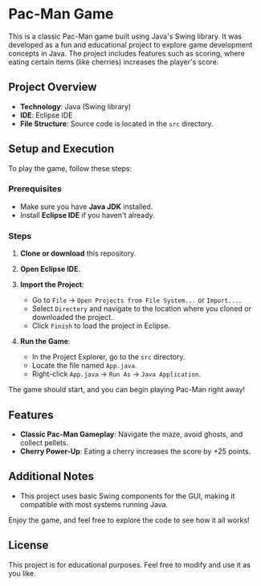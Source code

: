 # Pac-Man Game

This is a classic Pac-Man game built using Java's Swing library. It was developed as a fun and educational project to explore game development concepts in Java. The project includes features such as scoring, where eating certain items (like cherries) increases the player's score.

## Project Overview

- **Technology**: Java (Swing library)
- **IDE**: Eclipse IDE
- **File Structure**: Source code is located in the `src` directory.

## Setup and Execution

To play the game, follow these steps:

### Prerequisites

- Make sure you have **Java JDK** installed.
- Install **Eclipse IDE** if you haven't already.

### Steps

1. **Clone or download** this repository.
2. **Open Eclipse IDE**.
3. **Import the Project**:
   - Go to `File` -> `Open Projects from File System...` or `Import...`.
   - Select `Directory` and navigate to the location where you cloned or downloaded the project.
   - Click `Finish` to load the project in Eclipse.

4. **Run the Game**:
   - In the Project Explorer, go to the `src` directory.
   - Locate the file named `App.java`.
   - Right-click `App.java` -> `Run As` -> `Java Application`.

The game should start, and you can begin playing Pac-Man right away!

## Features

- **Classic Pac-Man Gameplay**: Navigate the maze, avoid ghosts, and collect pellets.
- **Cherry Power-Up**: Eating a cherry increases the score by +25 points.
  
## Additional Notes

- This project uses basic Swing components for the GUI, making it compatible with most systems running Java.

Enjoy the game, and feel free to explore the code to see how it all works!

## License

This project is for educational purposes. Feel free to modify and use it as you like.
